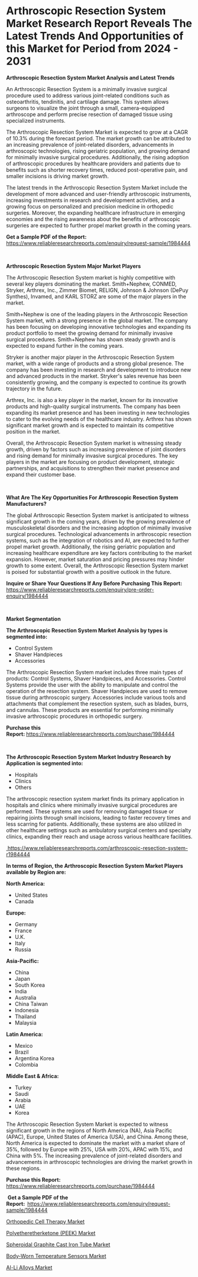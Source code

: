 <p><h1>Arthroscopic Resection System Market Research Report Reveals The Latest Trends And Opportunities of this Market for Period from 2024 - 2031</h1></p><p><strong>Arthroscopic Resection System Market Analysis and Latest Trends</strong></p>
<p><p>An Arthroscopic Resection System is a minimally invasive surgical procedure used to address various joint-related conditions such as osteoarthritis, tendinitis, and cartilage damage. This system allows surgeons to visualize the joint through a small, camera-equipped arthroscope and perform precise resection of damaged tissue using specialized instruments.</p><p>The Arthroscopic Resection System Market is expected to grow at a CAGR of 10.3% during the forecast period. The market growth can be attributed to an increasing prevalence of joint-related disorders, advancements in arthroscopic technologies, rising geriatric population, and growing demand for minimally invasive surgical procedures. Additionally, the rising adoption of arthroscopic procedures by healthcare providers and patients due to benefits such as shorter recovery times, reduced post-operative pain, and smaller incisions is driving market growth.</p><p>The latest trends in the Arthroscopic Resection System Market include the development of more advanced and user-friendly arthroscopic instruments, increasing investments in research and development activities, and a growing focus on personalized and precision medicine in orthopedic surgeries. Moreover, the expanding healthcare infrastructure in emerging economies and the rising awareness about the benefits of arthroscopic surgeries are expected to further propel market growth in the coming years.</p></p>
<p><strong>Get a Sample PDF of the Report:&nbsp;</strong> <a href="https://www.reliableresearchreports.com/enquiry/request-sample/1984444">https://www.reliableresearchreports.com/enquiry/request-sample/1984444</a></p>
<p>&nbsp;</p>
<p><strong>Arthroscopic Resection System Major Market Players</strong></p>
<p><p>The Arthroscopic Resection System market is highly competitive with several key players dominating the market. Smith+Nephew, CONMED, Stryker, Arthrex, Inc., Zimmer Biomet, RELIGN, Johnson & Johnson (DePuy Synthes), Invamed, and KARL STORZ are some of the major players in the market.</p><p>Smith+Nephew is one of the leading players in the Arthroscopic Resection System market, with a strong presence in the global market. The company has been focusing on developing innovative technologies and expanding its product portfolio to meet the growing demand for minimally invasive surgical procedures. Smith+Nephew has shown steady growth and is expected to expand further in the coming years.</p><p>Stryker is another major player in the Arthroscopic Resection System market, with a wide range of products and a strong global presence. The company has been investing in research and development to introduce new and advanced products in the market. Stryker's sales revenue has been consistently growing, and the company is expected to continue its growth trajectory in the future.</p><p>Arthrex, Inc. is also a key player in the market, known for its innovative products and high-quality surgical instruments. The company has been expanding its market presence and has been investing in new technologies to cater to the evolving needs of the healthcare industry. Arthrex has shown significant market growth and is expected to maintain its competitive position in the market.</p><p>Overall, the Arthroscopic Resection System market is witnessing steady growth, driven by factors such as increasing prevalence of joint disorders and rising demand for minimally invasive surgical procedures. The key players in the market are focusing on product development, strategic partnerships, and acquisitions to strengthen their market presence and expand their customer base.</p></p>
<p>&nbsp;</p>
<p><strong>What Are The Key Opportunities For Arthroscopic Resection System Manufacturers?</strong></p>
<p><p>The global Arthroscopic Resection System market is anticipated to witness significant growth in the coming years, driven by the growing prevalence of musculoskeletal disorders and the increasing adoption of minimally invasive surgical procedures. Technological advancements in arthroscopic resection systems, such as the integration of robotics and AI, are expected to further propel market growth. Additionally, the rising geriatric population and increasing healthcare expenditure are key factors contributing to the market expansion. However, market saturation and pricing pressures may hinder growth to some extent. Overall, the Arthroscopic Resection System market is poised for substantial growth with a positive outlook in the future.</p></p>
<p><strong>Inquire or Share Your Questions If Any Before Purchasing This Report:</strong> <a href="https://www.reliableresearchreports.com/enquiry/pre-order-enquiry/1984444">https://www.reliableresearchreports.com/enquiry/pre-order-enquiry/1984444</a></p>
<p>&nbsp;</p>
<p><strong>Market Segmentation</strong></p>
<p><strong>The Arthroscopic Resection System Market Analysis by types is segmented into:</strong></p>
<p><ul><li>Control System</li><li>Shaver Handpieces</li><li>Accessories</li></ul></p>
<p><p>The Arthroscopic Resection System market includes three main types of products: Control Systems, Shaver Handpieces, and Accessories. Control Systems provide the user with the ability to manipulate and control the operation of the resection system. Shaver Handpieces are used to remove tissue during arthroscopic surgery. Accessories include various tools and attachments that complement the resection system, such as blades, burrs, and cannulas. These products are essential for performing minimally invasive arthroscopic procedures in orthopedic surgery.</p></p>
<p><strong>Purchase this Report:&nbsp;</strong><a href="https://www.reliableresearchreports.com/purchase/1984444">https://www.reliableresearchreports.com/purchase/1984444</a></p>
<p>&nbsp;</p>
<p><strong>The Arthroscopic Resection System Market Industry Research by Application is segmented into:</strong></p>
<p><ul><li>Hospitals</li><li>Clinics</li><li>Others</li></ul></p>
<p><p>The arthroscopic resection system market finds its primary application in hospitals and clinics where minimally invasive surgical procedures are performed. These systems are used for removing damaged tissue or repairing joints through small incisions, leading to faster recovery times and less scarring for patients. Additionally, these systems are also utilized in other healthcare settings such as ambulatory surgical centers and specialty clinics, expanding their reach and usage across various healthcare facilities.</p></p>
<p><a href="https://www.reliableresearchreports.com/arthroscopic-resection-system-r1984444">&nbsp;https://www.reliableresearchreports.com/arthroscopic-resection-system-r1984444</a></p>
<p><strong>In terms of Region, the Arthroscopic Resection System Market Players available by Region are:</strong></p>
<p>
    <p> <strong> North America: </strong>
        <ul>
            <li>United States</li>
            <li>Canada</li>
        </ul>
        </p> 
    <p> <strong> Europe: </strong>
        <ul>
            <li>Germany</li>
            <li>France</li>
            <li>U.K.</li>
            <li>Italy</li>
            <li>Russia</li>
        </ul>
        </p> 
    <p> <strong> Asia-Pacific: </strong>
        <ul>
            <li>China</li>
            <li>Japan</li>
            <li>South Korea</li>
            <li>India</li>
            <li>Australia</li>
            <li>China Taiwan</li>
            <li>Indonesia</li>
            <li>Thailand</li>
            <li>Malaysia</li>
        </ul>
        </p> 
    <p> <strong> Latin America: </strong>
        <ul>
            <li>Mexico</li>
            <li>Brazil</li>
            <li>Argentina Korea</li>
            <li>Colombia</li>
        </ul>
        </p> 
    <p> <strong> Middle East & Africa: </strong>
        <ul>
            <li>Turkey</li>
            <li>Saudi</li>
            <li>Arabia</li>
            <li>UAE</li>
            <li>Korea</li>
        </ul>
    </p>
    </p>
<p><p>The Arthroscopic Resection System Market is expected to witness significant growth in the regions of North America (NA), Asia Pacific (APAC), Europe, United States of America (USA), and China. Among these, North America is expected to dominate the market with a market share of 35%, followed by Europe with 25%, USA with 20%, APAC with 15%, and China with 5%. The increasing prevalence of joint-related disorders and advancements in arthroscopic technologies are driving the market growth in these regions.</p></p>
<p><strong>Purchase this Report: </strong><a href="https://www.reliableresearchreports.com/purchase/1984444">https://www.reliableresearchreports.com/purchase/1984444</a></p>
<p>&nbsp;<strong>Get a Sample PDF of the Report:&nbsp;&nbsp;</strong><a href="https://www.reliableresearchreports.com/enquiry/request-sample/1984444">https://www.reliableresearchreports.com/enquiry/request-sample/1984444</a></p>
<p><strong></strong></p>
<p><p><a href="https://github.com/zjyglelu/Market-Research-Report-List-2/blob/main/orthopedic-cell-therapy-market.md">Orthopedic Cell Therapy Market</a></p><p><a href="https://www.linkedin.com/pulse/polyetheretherketone-peek-market-size-global-industry-overview-eyljc?trackingId=laqoYPTtdgZ46X4k2b%2Fktg%3D%3D">Polyetheretherketone (PEEK) Market</a></p><p><a href="https://issuu.com/reportprime-2/docs/spheroidal-graphite-cast-iron-tube-market-size-203">Spheroidal Graphite Cast Iron Tube Market</a></p><p><a href="https://www.linkedin.com/pulse/body-worn-temperature-sensors-market-size-2024-2031-global-sse0c?trackingId=%2B%2BT2Gk3dcNZi9UgPqGQ03A%3D%3D">Body-Worn Temperature Sensors Market</a></p><p><a href="https://issuu.com/reportprime-2/docs/al-li-alloys-market-size-2030.pptx">Al-Li Alloys Market</a></p></p>